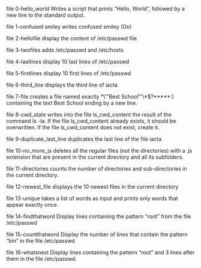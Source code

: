file 0-hello_world  Writes  a script that prints “Hello, World”, followed by a new line to the standard output.

file 1-confused smiley writes confused smiley (Oo)

file 2-hellofile display the content of /etc/passwd file

file 3-twofiles adds /etc/passwd and /etc/hosts

file 4-lastlines display 10 last lines of /etc/passwd

file 5-firstlines display 10 first lines of /etc/passwd

file 6-third_line displays the third line of iacta

file 7-file creates a file named exactly \*\\'"Best School"\'\\*$\?\*\*\*\*\*:) containing the text Best School ending by a new line.

file 8-cwd_state writes into the file ls_cwd_content the result of the command ls -la. If the file ls_cwd_content already exists, it should be overwritten. If the file ls_cwd_content does not exist, create it.

file 9-duplicate_last_line duplicates the last line of the file iacta

file 10-no_more_js  deletes all the regular files (not the directories) with a .js extension that are present in the current directory and all its subfolders.

file 11-directories counts the number of directories and sub-directories in the current directory.

file 12-newest_file displays the 10 newest files in the current directory

file 13-unique takes a list of words as input and prints only words that appear exactly once.

file 14-findthatword Display lines containing the pattern “root” from the file /etc/passwd

file 15-countthatword Display the number of lines that contain the pattern “bin” in the file /etc/passwd

file 16-whatsnext Display lines containing the pattern “root” and 3 lines after them in the file /etc/passwd.

